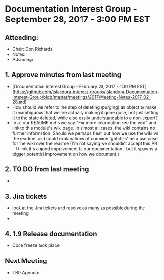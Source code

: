 # Documentation Interest Group - September 28, 2017 - 3:00 PM EST
## Attending:

* Chair: Don Richards
* Notes: 
* Attending: 

## 1. Approve minutes from last meeting
* [Documentation Interest Group - February 28, 2017 - 1:00 PM EST] (https://github.com/islandora-interest-groups/Islandora-Documentation-Interest-Group/blob/master/meetings/2017/Meeting-Notes-2017-02-28.md) 
* How should we refer to the step of deleting (purging) an object to make it unambiguous that we are actually making it gone gone, not just setting it to the state deleted, while also easily understandable to a non-expert?
* In all our README.md's we say "For more information see the wiki" and link to this module's wiki page. In almost all cases, the wiki contains no further information. Should we perhaps flesh out how we use the wiki vs the readme, and could explanations of common 'gotchas' be a use case for the wiki over the readme (I'm not saying we shouldn't accept this PR - I think it's a good improvement to our documentation - but it spawns a bigger potential improvement on how we document.)

## 2. TO DO from last meeting 
* 

## 3. Jira tickets
* look at the Jira tickets and resolve as many as possible during the meeting
* 

## 4. 1.9 Release documentation
* Code freeze took place 


## Next Meeting
* TBD
Agenda:
